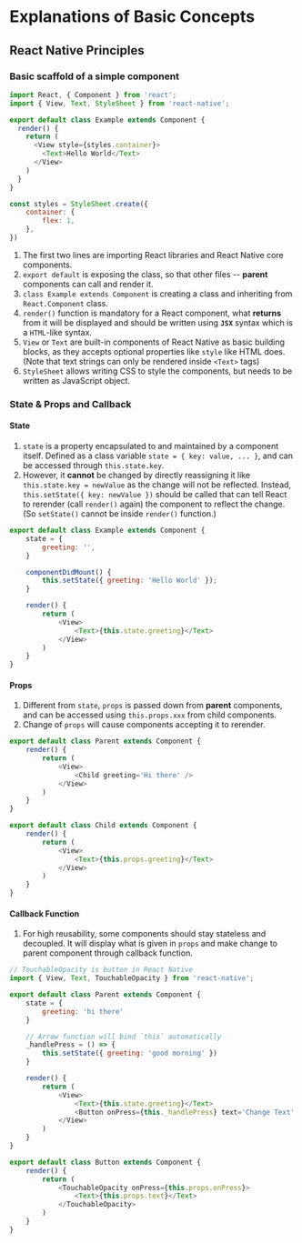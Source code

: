 # Explanations of Basic Concepts

## React Native Principles

### Basic scaffold of a simple component

```javascript
import React, { Component } from 'react';
import { View, Text, StyleSheet } from 'react-native';

export default class Example extends Component {
  render() {
    return (
      <View style={styles.container}>
        <Text>Hello World</Text>
      </View>
    )
  }
}

const styles = StyleSheet.create({
    container: {
        flex: 1,
    },
})
```

1. The first two lines are importing React libraries and React Native core components.
2. `export default` is exposing the class, so that other files -- **parent** components can call and render it.
3. `class Example extends Component` is creating a class and inheriting from `React.Component` class.
4. `render()` function is mandatory for a React component, what **returns** from it will be displayed and should be written using **`JSX`** syntax which is a `HTML`-like syntax.
5. `View` or `Text` are built-in components of React Native as basic building blocks, as they accepts optional properties like `style` like HTML does. (Note that text strings can only be rendered inside `<Text>` tags)
6. `StyleSheet` allows writing CSS to style the components, but needs to be written as JavaScript object.

### State & Props and Callback

#### State

1. `state` is a property encapsulated to and maintained by a component itself. Defined as a class variable `state = { key: value, ... }`, and can be accessed through `this.state.key`.
2. However, it **cannot** be changed by directly reassigning it like `this.state.key = newValue` as the change will not be reflected. Instead, `this.setState({ key: newValue })` should be called that can tell React to rerender (call `render()` again) the component to reflect the change. (So `setState()` cannot be inside `render()` function.)

```javascript
export default class Example extends Component {
    state = {
        greeting: '',
    }

    componentDidMount() {
        this.setState({ greeting: 'Hello World' });
    }

    render() {
        return (
            <View>
                <Text>{this.state.greeting}</Text>
            </View>
        )
    }
}
```

#### Props

1. Different from `state`, `props` is passed down from **parent** components, and can be accessed using `this.props.xxx` from child components.
2. Change of `props` will cause components accepting it to rerender.

```javascript
export default class Parent extends Component {
    render() {
        return (
            <View>
                <Child greeting='Hi there' />
            </View>
        )
    }
}

export default class Child extends Component {
    render() {
        return (
            <View>
                <Text>{this.props.greeting}</Text>
            </View>
        )
    }
}
```

#### Callback Function

1. For high reusability, some components should stay stateless and decoupled. It will display what is given in `props` and make change to parent component through callback function.

```javascript
// TouchableOpacity is button in React Native
import { View, Text, TouchableOpacity } from 'react-native';

export default class Parent extends Component {
    state = {
        greeting: 'hi there'
    }

    // Arrow function will bind `this` automatically
    _handlePress = () => {
        this.setState({ greeting: 'good morning' })
    }

    render() {
        return (
            <View>
                <Text>{this.state.greeting}</Text>
                <Button onPress={this._handlePress} text='Change Text' />
            </View>
        )
    }
}

export default class Button extends Component {
    render() {
        return (
            <TouchableOpacity onPress={this.props.onPress}>
                <Text>{this.props.text}</Text>
            </TouchableOpacity>
        )
    }
}
```